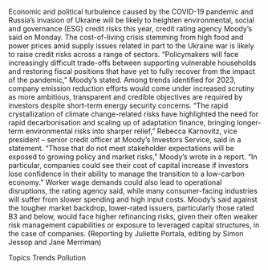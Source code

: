 Economic and political turbulence caused by the COVID-19 pandemic and Russia’s invasion of Ukraine will be likely to heighten environmental, social and governance (ESG) credit risks this year, credit rating agency Moody’s said on Monday.
The cost-of-living crisis stemming from high food and power prices amid supply issues related in part to the Ukraine war is likely to raise credit risks across a range of sectors.
“Policymakers will face increasingly difficult trade-offs between supporting vulnerable households and restoring fiscal positions that have yet to fully recover from the impact of the pandemic,” Moody’s stated.
Among trends identified for 2023, company emission reduction efforts would come under increased scrutiny as more ambitious, transparent and credible objectives are required by investors despite short-term energy security concerns.
“The rapid crystallization of climate change-related risks have highlighted the need for rapid decarbonisation and scaling up of adaptation finance, bringing longer-term environmental risks into sharper relief,” Rebecca Karnovitz, vice president – senior credit officer at Moody’s Investors Service, said in a statement.
“Those that do not meet stakeholder expectations will be exposed to growing policy and market risks,” Moody’s wrote in a report. “In particular, companies could see their cost of capital increase if investors lose confidence in their ability to manage the transition to a low-carbon economy.”
Worker wage demands could also lead to operational disruptions, the rating agency said, while many consumer-facing industries will suffer from slower spending and high input costs.
Moody’s said against the tougher market backdrop, lower-rated issuers, particularly those rated B3 and below, would face higher refinancing risks, given their often weaker risk management capabilities or exposure to leveraged capital structures, in the case of companies.
(Reporting by Juliette Portala, editing by Simon Jessop and Jane Merriman)

Topics
Trends
Pollution
